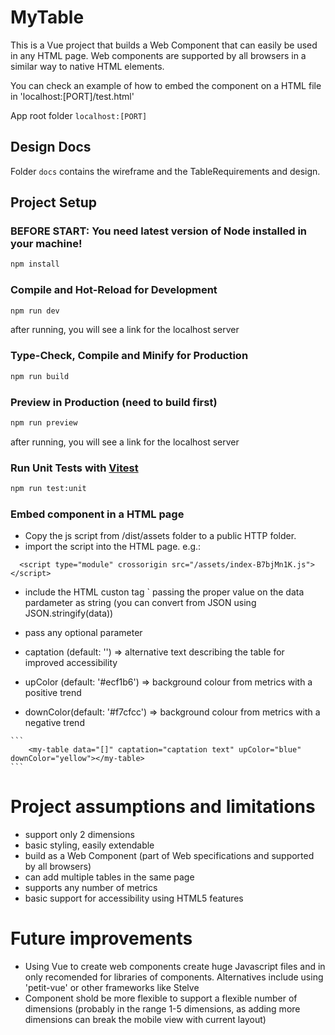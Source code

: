 # MyTable

This is a Vue project that builds a Web Component that can easily be used in any HTML page.
Web components are supported by all browsers in a similar way to native HTML elements.

You can check an example of how to embed the component on a HTML file in 'localhost:[PORT]/test.html'

App root folder `localhost:[PORT]` 

## Design Docs

Folder `docs` contains the wireframe and the TableRequirements and design.

## Project Setup

### BEFORE START: You need latest version of Node installed in your machine!

```sh
npm install
```

### Compile and Hot-Reload for Development

```sh
npm run dev
```
after running, you will see a link for the localhost server


### Type-Check, Compile and Minify for Production

```sh
npm run build
```

### Preview in Production (need to build first)

```sh
npm run preview
```
after running, you will see a link for the localhost server

### Run Unit Tests with [Vitest](https://vitest.dev/)

```sh
npm run test:unit
```

### Embed component in a HTML page

 - Copy the js script from /dist/assets folder to a public HTTP folder.
 - import the script into the HTML page. e.g.:
 ```
   <script type="module" crossorigin src="/assets/index-B7bjMn1K.js"></script>
 ```
  - include the HTML custon tag `<my-table data="[]"></my-table> passing the proper value on the data pardameter as string (you can convert from JSON using JSON.stringify(data))

  - pass any optional parameter 
   - captation (default: '') => alternative text describing the table for improved accessibility
   - upColor (default: '#ecf1b6') => background colour from metrics with a positive trend
   - downColor(default: '#f7cfcc') => background colour from metrics with a negative trend

    ```
        <my-table data="[]" captation="captation text" upColor="blue" downColor="yellow"></my-table>
    ```

# Project assumptions and limitations
- support only 2 dimensions
- basic styling, easily extendable
- build as a Web Component (part of Web specifications and supported by all browsers)
- can add multiple tables in the same page
- supports any number of metrics
- basic support for accessibility using HTML5 features

# Future improvements
 - Using Vue to create web components create huge Javascript files and in only recomended for libraries of components.
 Alternatives include using 'petit-vue' or other frameworks like Stelve
 - Component shold be more flexible to support a flexible number of dimensions (probably in the range 1-5 dimensions, as adding more dimensions can break the mobile view with current layout)
